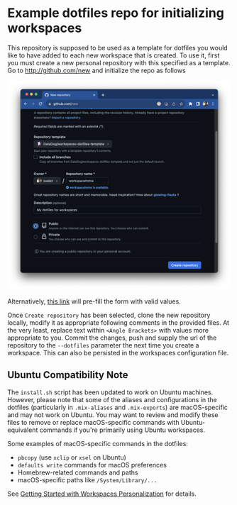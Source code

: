 # Example dotfiles repo for initializing workspaces

This repository is supposed to be used as a template for dotfiles you
would like to have added to each new workspace that is created.  To use
it, first you must create a new personal repository with this specified
as a template. Go to http://github.com/new and initialize the repo as
follows

![Setting up dotfiles](docs/new_repo_screen.png)

Alternatively, [this link](https://github.com/new?owner=@me&template_name=workspaces-dotfiles-template&template_owner=DataDog&name=dotfiles&visibility=public&description=Home+directory+initialization+for+workspaces)
will pre-fill the form with valid values.

Once `Create repository` has been selected, clone the new repository locally, modify
it as appropriate following comments in the provided files. At the very least,
replace text within `<Angle Brackets>` with values more appropriate to you.
Commit the changes, push and supply the url of the repository to the `--dotfiles`
parameter the next time you create a workspace.  This can also be persisted in the
workspaces configuration file.

## Ubuntu Compatibility Note

The `install.sh` script has been updated to work on Ubuntu machines. However, please note that some of the aliases and configurations in the dotfiles (particularly in `.mix-aliases` and `.mix-exports`) are macOS-specific and may not work on Ubuntu. You may want to review and modify these files to remove or replace macOS-specific commands with Ubuntu-equivalent commands if you're primarily using Ubuntu workspaces.

Some examples of macOS-specific commands in the dotfiles:
- `pbcopy` (use `xclip` or `xsel` on Ubuntu)
- `defaults write` commands for macOS preferences
- Homebrew-related commands and paths
- macOS-specific paths like `/System/Library/...`

See [Getting Started with Workspaces Personalization](https://datadoghq.atlassian.net/wiki/spaces/DEVX/pages/3068528729/Getting+Started+with+Workspaces+Personalization)
for details.
